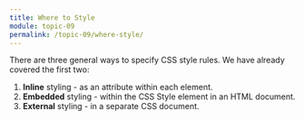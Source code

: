 ```yaml
---
title: Where to Style
module: topic-09
permalink: /topic-09/where-style/
---
```


<div class="divider-heading"></div>

There are three general ways to specify CSS style rules. We have already covered the first two:

1. **Inline** styling - as an attribute within each element.
2. **Embedded** styling - within the CSS Style element in an HTML document. 
3. **External** styling - in a separate CSS document.
